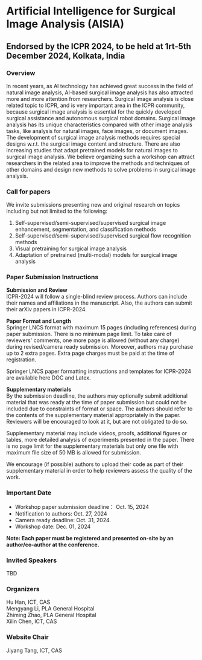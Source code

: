 # Artificial Intelligence for Surgical Image Analysis (AISIA)
## Endorsed by the ICPR 2024, to be held at 1rt-5th December 2024, Kolkata, India 



### Overview

In recent years, as AI technology has achieved great success in the field of natural image analysis, AI-based surgical image analysis has also attracted more and more attention from researchers. Surgical image analysis is close related topic to ICPR, and is very important area in the ICPR community, because surgical image analysis is essential for the quickly developed surgical assistance and autonomous surgical robot domains. Surgical image analysis has its unique characteristics compared with other image analysis tasks, like analysis for natural images, face images, or document images. The development of surgical image analysis methods requires special designs w.r.t. the surgical image content and structure. There are also increasing studies that adapt pretrained models for natural images to surgical image analysis. We believe organizing such a workshop can attract researchers in the related area to improve the methods and techniques of other domains and design new methods to solve problems in surgical image analysis.


### Call for papers

We invite submissions presenting new and original research on topics including but not limited to the following:

1. Self-supervised/semi-supervised/supervised surgical image enhancement, segmentation, and classification methods
2. Self-supervised/semi-supervised/supervised surgical flow recognition methods
3. Visual pretraining for surgical image analysis
4. Adaptation of pretrained (multi-modal) models for surgical image analysis



### Paper Submission Instructions
**Submission and Review**  
ICPR-2024 will follow a single-blind review process. Authors can include their names and affiliations in the manuscript. Also, the authors can submit their arXiv papers in ICPR-2024.  

**Paper Format and Length**  
Springer LNCS format with maximum 15 pages (including references) during paper submission. There is no minimum page limit. To take care of reviewers' comments, one more page is allowed (without any charge) during revised/camera ready submission. Moreover, authors may purchase up to 2 extra pages. Extra page charges must be paid at the time of registration.  

Springer LNCS paper formatting instructions and templates for ICPR-2024 are available here DOC and Latex.  

**Supplementary materials**  
By the submission deadline, the authors may optionally submit additional material that was ready at the time of paper submission but could not be included due to constraints of format or space. The authors should refer to the contents of the supplementary material appropriately in the paper. Reviewers will be encouraged to look at it, but are not obligated to do so.  

Supplementary material may include videos, proofs, additional figures or tables, more detailed analysis of experiments presented in the paper. There is no page limit for the supplementary materials but only one file with maximum file size of 50 MB is allowed for submission.  

We encourage (if possible) authors to upload their code as part of their supplementary material in order to help reviewers assess the quality of the work.  

  

### Important Date
* Workshop paper submission deadline： Oct. 15, 2024 
* Notification to authors: Oct. 27, 2024
* Camera ready deadline: Oct. 31, 2024.
* Workshop date: Dec. 01, 2024

**Note: Each paper must be registered and presented on-site by an author/co-author at the conference.**



### Invited Speakers
TBD


### Organizers
Hu Han, ICT, CAS  
Mengyang Li, PLA General Hospital  
Zhiming Zhao, PLA General Hospital  
Xilin Chen, ICT, CAS  

### Website Chair
Jiyang Tang, ICT, CAS